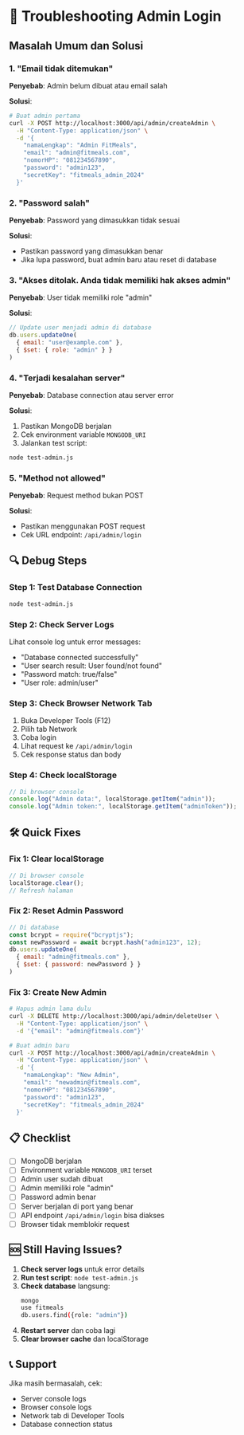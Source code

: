 # 🔧 Troubleshooting Admin Login

## Masalah Umum dan Solusi

### 1. **"Email tidak ditemukan"**
**Penyebab**: Admin belum dibuat atau email salah

**Solusi**:
```bash
# Buat admin pertama
curl -X POST http://localhost:3000/api/admin/createAdmin \
  -H "Content-Type: application/json" \
  -d '{
    "namaLengkap": "Admin FitMeals",
    "email": "admin@fitmeals.com",
    "nomorHP": "081234567890",
    "password": "admin123",
    "secretKey": "fitmeals_admin_2024"
  }'
```

### 2. **"Password salah"**
**Penyebab**: Password yang dimasukkan tidak sesuai

**Solusi**:
- Pastikan password yang dimasukkan benar
- Jika lupa password, buat admin baru atau reset di database

### 3. **"Akses ditolak. Anda tidak memiliki hak akses admin"**
**Penyebab**: User tidak memiliki role "admin"

**Solusi**:
```javascript
// Update user menjadi admin di database
db.users.updateOne(
  { email: "user@example.com" },
  { $set: { role: "admin" } }
)
```

### 4. **"Terjadi kesalahan server"**
**Penyebab**: Database connection atau server error

**Solusi**:
1. Pastikan MongoDB berjalan
2. Cek environment variable `MONGODB_URI`
3. Jalankan test script:
```bash
node test-admin.js
```

### 5. **"Method not allowed"**
**Penyebab**: Request method bukan POST

**Solusi**:
- Pastikan menggunakan POST request
- Cek URL endpoint: `/api/admin/login`

## 🔍 Debug Steps

### Step 1: Test Database Connection
```bash
node test-admin.js
```

### Step 2: Check Server Logs
Lihat console log untuk error messages:
- "Database connected successfully"
- "User search result: User found/not found"
- "Password match: true/false"
- "User role: admin/user"

### Step 3: Check Browser Network Tab
1. Buka Developer Tools (F12)
2. Pilih tab Network
3. Coba login
4. Lihat request ke `/api/admin/login`
5. Cek response status dan body

### Step 4: Check localStorage
```javascript
// Di browser console
console.log("Admin data:", localStorage.getItem("admin"));
console.log("Admin token:", localStorage.getItem("adminToken"));
```

## 🛠️ Quick Fixes

### Fix 1: Clear localStorage
```javascript
// Di browser console
localStorage.clear();
// Refresh halaman
```

### Fix 2: Reset Admin Password
```javascript
// Di database
const bcrypt = require("bcryptjs");
const newPassword = await bcrypt.hash("admin123", 12);
db.users.updateOne(
  { email: "admin@fitmeals.com" },
  { $set: { password: newPassword } }
)
```

### Fix 3: Create New Admin
```bash
# Hapus admin lama dulu
curl -X DELETE http://localhost:3000/api/admin/deleteUser \
  -H "Content-Type: application/json" \
  -d '{"email": "admin@fitmeals.com"}'

# Buat admin baru
curl -X POST http://localhost:3000/api/admin/createAdmin \
  -H "Content-Type: application/json" \
  -d '{
    "namaLengkap": "New Admin",
    "email": "newadmin@fitmeals.com",
    "nomorHP": "081234567890",
    "password": "admin123",
    "secretKey": "fitmeals_admin_2024"
  }'
```

## 📋 Checklist

- [ ] MongoDB berjalan
- [ ] Environment variable `MONGODB_URI` terset
- [ ] Admin user sudah dibuat
- [ ] Admin memiliki role "admin"
- [ ] Password admin benar
- [ ] Server berjalan di port yang benar
- [ ] API endpoint `/api/admin/login` bisa diakses
- [ ] Browser tidak memblokir request

## 🆘 Still Having Issues?

1. **Check server logs** untuk error details
2. **Run test script**: `node test-admin.js`
3. **Check database** langsung:
   ```bash
   mongo
   use fitmeals
   db.users.find({role: "admin"})
   ```
4. **Restart server** dan coba lagi
5. **Clear browser cache** dan localStorage

## 📞 Support

Jika masih bermasalah, cek:
- Server console logs
- Browser console logs
- Network tab di Developer Tools
- Database connection status 